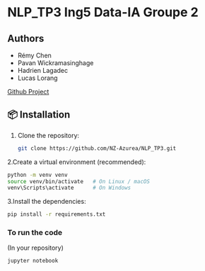 # NLP_TP3 Ing5 Data-IA Groupe 2
## Authors
- Rémy Chen
- Pavan Wickramasinghage
- Hadrien Lagadec
- Lucas Lorang

[Github Project](https://github.com/NZ-Azurea/NLP_TP3)

## 📦 Installation

1. Clone the repository:
   ```bash
   git clone https://github.com/NZ-Azurea/NLP_TP3.git
   ```
2.Create a virtual environment (recommended):

  ```bash
python -m venv venv
source venv/bin/activate   # On Linux / macOS
venv\Scripts\activate      # On Windows
  ```

3.Install the dependencies:

  ```bash
pip install -r requirements.txt
  ```
### To run the code 

(In your repository)

  ```bash
jupyter notebook
```

